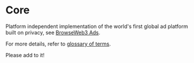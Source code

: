 # Core

Platform independent implementation of the world's first global ad platform built on privacy, see [BrowseWeb3 Ads](https://browseweb3.com/brave-ads-launch/).

For more details, refer to [glossary of terms](../GLOSSARY.md).

Please add to it!
